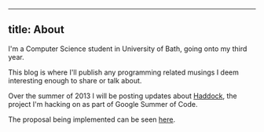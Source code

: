 --------------
title: About
--------------

I'm a Computer Science student in University of Bath, going onto my third year.


This blog is where I'll publish any programming related musings I deem
interesting enough to share or talk about.

Over the summer of 2013 I will be posting updates about
[Haddock](http://www.haskell.org/haddock/), the
project I'm hacking on as part of Google Summer of Code.

The proposal being implemented can be seen
[here](https://gist.github.com/Fuuzetsu/81253ba7d0c51ac88052).
